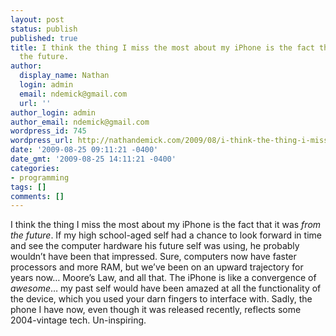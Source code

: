 ```yaml
---
layout: post
status: publish
published: true
title: I think the thing I miss the most about my iPhone is the fact that it was from
  the future.
author:
  display_name: Nathan
  login: admin
  email: ndemick@gmail.com
  url: ''
author_login: admin
author_email: ndemick@gmail.com
wordpress_id: 745
wordpress_url: http://nathandemick.com/2009/08/i-think-the-thing-i-miss-the-most-about-my-iphone/
date: '2009-08-25 09:11:21 -0400'
date_gmt: '2009-08-25 14:11:21 -0400'
categories:
- programming
tags: []
comments: []
---
```

<p>I think the thing I miss the most about my iPhone is the fact that it was <i>from the future</i>. If my high school-aged self had a chance to look forward in time and see the computer hardware his future self was using, he probably wouldn&#8217;t have been that impressed. Sure, computers now have faster processors and more RAM, but we&#8217;ve been on an upward trajectory for years now&#8230; Moore&#8217;s Law, and all that. The iPhone is like a convergence of <i>awesome</i>&#8230; my past self would have been amazed at all the functionality of the device, which you used your darn fingers to interface with. Sadly, the phone I have now, even though it was released recently, reflects some 2004-vintage tech. Un-inspiring.</p>
